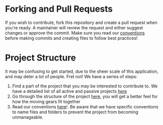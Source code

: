 # Forking and Pull Requests

If you wish to contribute, fork this repository and create a pull request when you're ready. A maintainer will review the request and either suggest changes or approve the commit. Make sure you read our [conventions](CONVENTION.md) before making commits and creating files to follow best practices!


# Project Structure

It may be confusing to get started, due to the sheer scale of this application, and may deter a lot of people. Fret not! We have a series of steps:

1. Find a part of the project that you may be interested to contribute to. We have a detailed list of all active and passive projects [here](ACTIVE.md)
2. Go through the structure of the project [here](STRUCTURE.md), you will get a better feel for how the moving gears fit together
3. Read our conventions [here](CONVENTION.md)!. Be aware that we have specific conventions to name files and folders to prevent the project from becoming unmanageable.